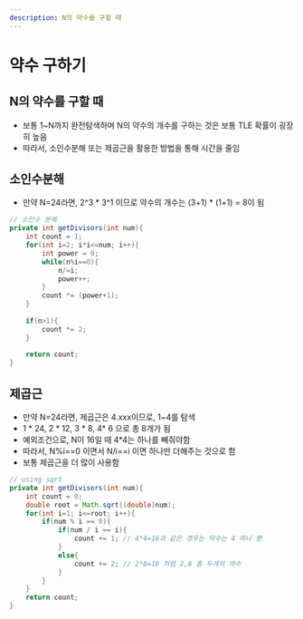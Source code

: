 ```yaml
---
description: N의 약수를 구할 때
---
```


# 약수 구하기

## N의 약수를 구할 때

* 보통 1\~N까지 완전탐색하며 N의 약수의 개수를 구하는 것은 보통 TLE 확률이 굉장히 높음
* 따라서, 소인수분해 또는 제곱근을 활용한 방법을 통해 시간을 줄임

## 소인수분해

* 만약 N=24라면, 2^3 \* 3^1 이므로 약수의 개수는 (3+1) \* (1+1) = 8이 됨

```java
// 소인수 분해
private int getDivisors(int num){
    int count = 1;
    for(int i=2; i*i<=num; i++){
        int power = 0;
        while(n%i==0){
            n/=i;
            power++;
        }
        count *= (power+1);
    }
    
    if(n>1){
        count *= 2;
    }
    
    return count;
}
```

## 제곱근

* 만약 N=24라면, 제곱근은 4.xxx이므로, 1\~4를 탐색
* 1 \* 24, 2 \* 12, 3 \* 8, 4\* 6 으로 총 8개가 됨
* 예외조건으로, N이 16일 때 4\*4는 하나를 빼줘야함
* 따라서, N%i==0 이면서 N/i==i 이면 하나만 더해주는 것으로 함
* 보통 제곱근을 더 많이 사용함

```java
// using sqrt
private int getDivisors(int num){
    int count = 0;
    double root = Math.sqrt((double)num);
    for(int i=1; i<=root; i++){
        if(num % i == 0){
            if(num / i == i){
                count += 1; // 4*4=16과 같은 경우는 약수는 4 하나 뿐
            }
            else{
                count += 2; // 2*8=16 처럼 2,8 총 두개의 약수
            }
        }
    }
    return count;
}
```
